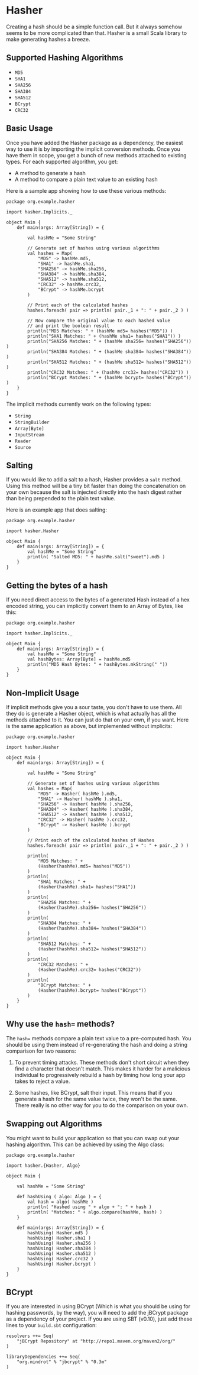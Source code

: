 Hasher
======

Creating a hash should be a simple function call. But it always somehow seems
to be more complicated than that. Hasher is a small Scala library to make
generating hashes a breeze.


Supported Hashing Algorithms
----------------------------

* `MD5`
* `SHA1`
* `SHA256`
* `SHA384`
* `SHA512`
* `BCrypt`
* `CRC32`


Basic Usage
-----------

Once you have added the Hasher package as a dependency, the easiest way to
use it is by importing the implicit conversion methods. Once you have them
in scope, you get a bunch of new methods attached to existing types. For each
supported algorithm, you get:

* A method to generate a hash
* A method to compare a plain text value to an existing hash

Here is a sample app showing how to use these various methods:

    package org.example.hasher

    import hasher.Implicits._

    object Main {
        def main(args: Array[String]) = {

            val hashMe = "Some String"

            // Generate set of hashes using various algorithms
            val hashes = Map(
                "MD5" -> hashMe.md5,
                "SHA1" -> hashMe.sha1,
                "SHA256" -> hashMe.sha256,
                "SHA384" -> hashMe.sha384,
                "SHA512" -> hashMe.sha512,
                "CRC32" -> hashMe.crc32,
                "BCrypt" -> hashMe.bcrypt
            )

            // Print each of the calculated hashes
            hashes.foreach( pair => println( pair._1 + ": " + pair._2 ) )

            // Now compare the original value to each hashed value
            // and print the boolean result
            println("MD5 Matches: " + (hashMe md5= hashes("MD5")) )
            println("SHA1 Matches: " + (hashMe sha1= hashes("SHA1")) )
            println("SHA256 Matches: " + (hashMe sha256= hashes("SHA256")) )
            println("SHA384 Matches: " + (hashMe sha384= hashes("SHA384")) )
            println("SHA512 Matches: " + (hashMe sha512= hashes("SHA512")) )
            println("CRC32 Matches: " + (hashMe crc32= hashes("CRC32")) )
            println("BCrypt Matches: " + (hashMe bcrypt= hashes("BCrypt")) )
        }
    }

The implicit methods currently work on the following types:

* `String`
* `StringBuilder`
* `Array[Byte]`
* `InputStream`
* `Reader`
* `Source`


Salting
-------

If you would like to add a salt to a hash, Hasher provides a `salt` method.
Using this method will be a tiny bit faster than doing the concatenation on
your own because the salt is injected directly into the hash digest rather
than being prepended to the plain text value.

Here is an example app that does salting:

    package org.example.hasher

    import hasher.Hasher

    object Main {
        def main(args: Array[String]) = {
            val hashMe = "Some String"
            println( "Salted MD5: " + hashMe.salt("sweet").md5 )
        }
    }


Getting the bytes of a hash
---------------------------

If you need direct access to the bytes of a generated Hash instead of a
hex encoded string, you can implicitly convert them to an Array of Bytes,
like this:

    package org.example.hasher

    import hasher.Implicits._

    object Main {
        def main(args: Array[String]) = {
            val hashMe = "Some String"
            val hashBytes: Array[Byte] = hashMe.md5
            println("MD5 Hash Bytes: " + hashBytes.mkString(" "))
        }
    }


Non-Implicit Usage
------------------

If implicit methods give you a sour taste, you don't have to use them. All
they do is generate a Hasher object, which is what actually has all the methods
attached to it. You can just do that on your own, if you want. Here is the same
application as above, but implemented without implicits:

    package org.example.hasher

    import hasher.Hasher

    object Main {
        def main(args: Array[String]) = {

            val hashMe = "Some String"

            // Generate set of hashes using various algorithms
            val hashes = Map(
                "MD5" -> Hasher( hashMe ).md5,
                "SHA1" -> Hasher( hashMe ).sha1,
                "SHA256" -> Hasher( hashMe ).sha256,
                "SHA384" -> Hasher( hashMe ).sha384,
                "SHA512" -> Hasher( hashMe ).sha512,
                "CRC32" -> Hasher( hashMe ).crc32,
                "BCrypt" -> Hasher( hashMe ).bcrypt
            )

            // Print each of the calculated hashes of Hashes
            hashes.foreach( pair => println( pair._1 + ": " + pair._2 ) )

            println(
                "MD5 Matches: " +
                (Hasher(hashMe).md5= hashes("MD5"))
            )
            println(
                "SHA1 Matches: " +
                (Hasher(hashMe).sha1= hashes("SHA1"))
            )
            println(
                "SHA256 Matches: " +
                (Hasher(hashMe).sha256= hashes("SHA256"))
            )
            println(
                "SHA384 Matches: " +
                (Hasher(hashMe).sha384= hashes("SHA384"))
            )
            println(
                "SHA512 Matches: " +
                (Hasher(hashMe).sha512= hashes("SHA512"))
            )
            println(
                "CRC32 Matches: " +
                (Hasher(hashMe).crc32= hashes("CRC32"))
            )
            println(
                "BCrypt Matches: " +
                (Hasher(hashMe).bcrypt= hashes("BCrypt"))
            )
        }
    }


Why use the `hash=` methods?
--------------------------

The `hash=` methods compare a plain text value to a pre-computed hash. You
should be using them instead of re-generating the hash and doing a string
comparison for two reasons:

1. To prevent timing attacks. These methods don't short circuit when they find
   a character that doesn't match. This makes it harder for a malicious
   individual to progressively rebuild a hash by timing how long your app
   takes to reject a value.

2. Some hashes, like BCrypt, salt their input. This means that if you generate
   a hash for the same value twice, they won't be the same. There really is
   no other way for you to do the comparison on your own.


Swapping out Algorithms
-----------------------

You might want to build your application so that you can swap out your
hashing algorithm. This can be achieved by using the Algo class:

    package org.example.hasher

    import hasher.{Hasher, Algo}

    object Main {

        val hashMe = "Some String"

        def hashUsing ( algo: Algo ) = {
            val hash = algo( hashMe )
            println( "Hashed using " + algo + ": " + hash )
            println( "Matches: " + algo.compare(hashMe, hash) )
        }

        def main(args: Array[String]) = {
            hashUsing( Hasher.md5 )
            hashUsing( Hasher.sha1 )
            hashUsing( Hasher.sha256 )
            hashUsing( Hasher.sha384 )
            hashUsing( Hasher.sha512 )
            hashUsing( Hasher.crc32 )
            hashUsing( Hasher.bcrypt )
        }
    }


BCrypt
------

If you are interested in using BCrypt (Which is what you should be using for
hashing passwords, by the way), you will need to add the jBCrypt package as a
dependency of your project. If you are using SBT (v0.10), just add these lines
to your `build.sbt` configuration:

    resolvers ++= Seq(
        "jBCrypt Repository" at "http://repo1.maven.org/maven2/org/"
    )

    libraryDependencies ++= Seq(
        "org.mindrot" % "jbcrypt" % "0.3m"
    )


